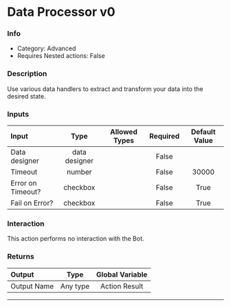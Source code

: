 # Data Processor v0

### Info

- Category: Advanced
- Requires Nested actions: False


### Description
Use various data handlers to extract and transform your data into the desired state.


### Inputs

| Input | Type | Allowed Types | Required |  Default Value |
| :--- | :---: | :---: | :---: | :---: |
| Data designer | data designer |  | False |  |
| Timeout | number |  | False | 30000 |
| Error on Timeout? | checkbox |  | False | True |
| Fail on Error? | checkbox |  | False | True |


### Interaction
This action performs no interaction with the Bot.

### Returns

| Output | Type | Global Variable |
| :--- | :---: | :---: |
| Output Name | Any type | Action Result |

---
